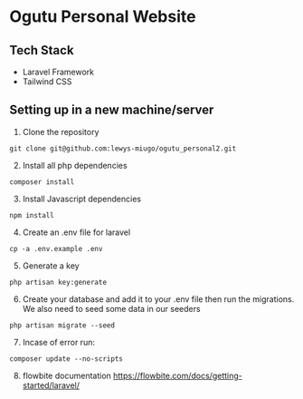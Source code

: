 # Ogutu Personal Website

## Tech Stack
- Laravel Framework
- Tailwind CSS
<!-- - Filament PHP - For admin dashboard -->


## Setting up in a new machine/server
1. Clone the repository
```
git clone git@github.com:lewys-miugo/ogutu_personal2.git
```
2. Install all php dependencies
```
composer install
```
3. Install Javascript dependencies
```
npm install
```
4. Create an .env file for laravel
```
cp -a .env.example .env
```
5. Generate a key
```
php artisan key:generate
```

6. Create your database and add it to your .env file then run the migrations. We also need to seed some data in our seeders
``` 
php artisan migrate --seed
```
7. Incase of error run:
```
composer update --no-scripts
```
8. flowbite documentation
https://flowbite.com/docs/getting-started/laravel/
